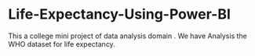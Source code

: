# Life-Expectancy-Using-Power-BI
This a college mini project of data analysis domain . We have Analysis the WHO dataset for life expectancy.

